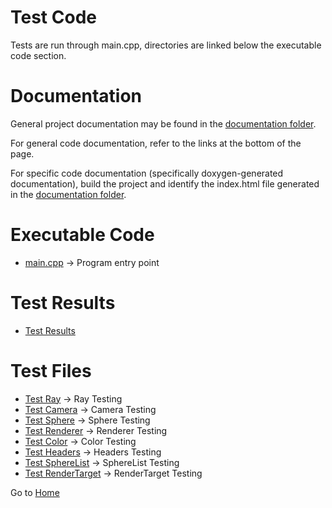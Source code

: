 # Test Code
Tests are run through main.cpp, directories are linked below the executable code section.

# Documentation
General project documentation may be found in the [documentation folder](../docs).

For general code documentation, refer to the links at the bottom of the page.

For specific code documentation (specifically doxygen-generated documentation), build the project and identify the
index.html file generated in the [documentation folder](../docs).

# Executable Code
- [main.cpp](./main.cpp) -> Program entry point

# Test Results
- [Test Results](https://github.com/gettingera/Blunder/blob/main/tests/test_results.md)

# Test Files
- [Test Ray](./TestRay.cpp) -> Ray Testing
- [Test Camera](./TestCamera.cpp) -> Camera Testing
- [Test Sphere](./TestSphere.cpp) -> Sphere Testing
- [Test Renderer](./TestRenderer.cpp) -> Renderer Testing
- [Test Color](./TestColor.cpp) -> Color Testing
- [Test Headers](./TestHeaders.cpp) -> Headers Testing
- [Test SphereList](./TestSphereList.cpp) -> SphereList Testing
- [Test RenderTarget](./TestRenderTarget.cpp) -> RenderTarget Testing

Go to [Home](https://github.com/gettingera/Blunder/tree/main)
